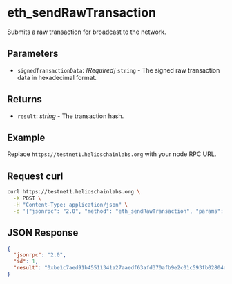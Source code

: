 # eth_sendRawTransaction

Submits a raw transaction for broadcast to the network.

## Parameters

- `signedTransactionData`: *[Required]* `string` - The signed raw transaction data in hexadecimal format.

## Returns

- `result`: *string* - The transaction hash.

## Example

Replace `https://testnet1.helioschainlabs.org` with your node RPC URL.

## Request curl
```sh
curl https://testnet1.helioschainlabs.org \
  -X POST \
  -H "Content-Type: application/json" \
  -d '{"jsonrpc": "2.0", "method": "eth_sendRawTransaction", "params": ["0xf86b808504a817c80082520894d46e8dd67c5d32be8058bb8eb970870f07244567880de0b6b3a76400008025a0b0e65b2a3e5dc09c2f1f902e292f5e9c06f39fda078d1c3f9db32e1b3095bda0b7b10b2be86ffb1107df32edaf3732d4eeb68ddc017f3dbe4db0375a7bca5b5da"], "id": 1}'
```

## JSON Response
```json
{
  "jsonrpc": "2.0",
  "id": 1,
  "result": "0xbe1c7aed91b45511341a27aaedf63afd370afb9e2c01c593fb02804d0325debf"
}
```